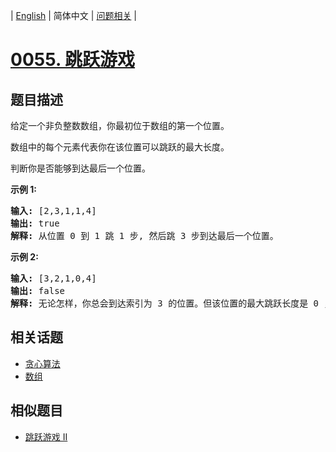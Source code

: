 
| [English](README_EN.md) | 简体中文 | [问题相关](QUESTION.md) |
# [0055. 跳跃游戏](https://leetcode-cn.com/problems/jump-game/)
## 题目描述
<p>给定一个非负整数数组，你最初位于数组的第一个位置。</p>

<p>数组中的每个元素代表你在该位置可以跳跃的最大长度。</p>

<p>判断你是否能够到达最后一个位置。</p>

<p><strong>示例&nbsp;1:</strong></p>

<pre><strong>输入:</strong> [2,3,1,1,4]
<strong>输出:</strong> true
<strong>解释:</strong> 从位置 0 到 1 跳 1 步, 然后跳 3 步到达最后一个位置。
</pre>

<p><strong>示例&nbsp;2:</strong></p>

<pre><strong>输入:</strong> [3,2,1,0,4]
<strong>输出:</strong> false
<strong>解释:</strong> 无论怎样，你总会到达索引为 3 的位置。但该位置的最大跳跃长度是 0 ， 所以你永远不可能到达最后一个位置。
</pre>

## 相关话题
- [贪心算法](https://leetcode-cn.com/tag/greedy)
- [数组](https://leetcode-cn.com/tag/array)
## 相似题目
- [跳跃游戏 II](../0045/README.md)
